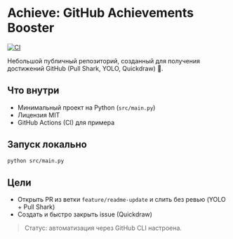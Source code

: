 # Achieve: GitHub Achievements Booster

[![CI](https://github.com/Bekzhanym/achieve/actions/workflows/ci.yml/badge.svg)](https://github.com/Bekzhanym/achieve/actions/workflows/ci.yml)

Небольшой публичный репозиторий, созданный для получения достижений GitHub (Pull Shark, YOLO, Quickdraw) 🚀.

## Что внутри
- Минимальный проект на Python (`src/main.py`)
- Лицензия MIT
- GitHub Actions (CI) для примера

## Запуск локально

```bash
python src/main.py
```

## Цели
- Открыть PR из ветки `feature/readme-update` и слить без ревью (YOLO + Pull Shark)
- Создать и быстро закрыть issue (Quickdraw)

> Статус: автоматизация через GitHub CLI настроена.


